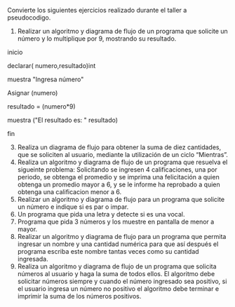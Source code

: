 
Convierte los siguientes ejercicios realizado durante el taller a pseudocodigo.

1. Realizar un algoritmo y diagrama de flujo de un programa que solicite un número y lo multiplique por 9, mostrando su resultado.

inicio

declarar( numero,resultado)int

muestra "Ingresa número"

Asignar (numero)

resultado = (numero*9)

muestra ("El resultado es: " resultado)

fin




3. Realiza un diagrama de flujo para obtener la suma de diez cantidades, que se soliciten al usuario, mediante la utilización de un ciclo “Mientras”. 
4. Realiza un algoritmo y diagrama de flujo de un programa que resuelva el sigueinte problema: Solicitando se ingresen 4 calificaciones, una por periodo, se obtenga el promedio y se imprima una felicitación a quien obtenga un promedio mayor a 6, y se le informe ha reprobado a quien obtenga una calificacion menor a 6.
5. Realizar un algoritmo y diagrama de flujo para un programa que solicite un número e indique si es par o impar.
6. Un programa que pida una letra y detecte si es una vocal.
7. Programa que pida 3 números y los muestre en pantalla de menor a mayor.
8. Realizar un algoritmo y diagrama de flujo para un programa que permita ingresar un nombre y una cantidad numérica para que así después el programa escriba este nombre tantas veces como su cantidad ingresada.
9. Realiza un algoritmo y diagrama de flujo de un programa que solicita números al usuario y haga la suma de todos ellos. El algoritmo debe solicitar números siempre y cuando el número ingresado sea positivo, si el usuario ingresa un número no positivo el algoritmo debe terminar e imprimir la suma de los números positivos.
